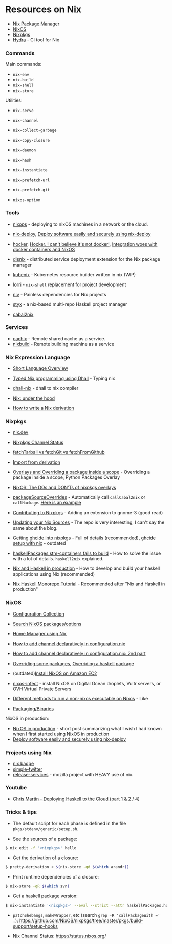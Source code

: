 Resources on Nix
================

- [Nix Package Manager](https://nixos.org/manual/nix/stable/)
- [NixOS](https://nixos.org/manual/nixos/stable/)
- [Nixpkgs](https://nixos.org/manual/nixpkgs/stable/)
- [Hydra](https://github.com/NixOS/hydra) - CI tool for Nix

### Commands

Main commands:

- `nix-env`
- `nix-build`
- `nix-shell`
- `nix-store`

Utilities:

- `nix-serve`
- `nix-channel`
- `nix-collect-garbage`
- `nix-copy-closure`
- `nix-daemon`
- `nix-hash`
- `nix-instantiate`
- `nix-prefetch-url`
- `nix-prefetch-git`

- `nixos-option`

### Tools

- [nixops](https://github.com/NixOS/nixops) - deploying to nixOS machines in a network or the cloud.
- [nix-deploy](https://github.com/awakesecurity/nix-deploy), [Deploy software easily and securely using nix-deploy](https://awakesecurity.com/blog/deploy-software-easily-securely-using-nix-deploy/)
- [hocker](https://github.com/awakesecurity/hocker), [Hocker, I can't believe it's not docker!](http://ixmatus.net/articles/docker-without-docker.html), [Integration woes with docker containers and NixOS](http://ixmatus.net/articles/hocker-nixos-docker.html)
- [disnix](https://github.com/svanderburg/disnix) - distributed service deployment extension for the Nix package manager

- [kubenix](https://github.com/xtruder/kubenix) - Kubernetes resource builder written in nix (WIP)


- [lorri](https://github.com/target/lorri) - `nix-shell` replacement for project development
- [niv](https://github.com/nmattia/niv) - Painless dependencies for Nix projects
- [styx](https://github.com/jyp/styx) - a nix-based multi-repo Haskell project manager

- [cabal2nix](https://github.com/NixOS/cabal2nix)

### Services

- [cachix](https://cachix.org/) - Remote shared cache as a service.
- [nixbuild](https://docs.nixbuild.net/) - Remote building machine as a service

### Nix Expression Language

- [Short Language Overview](https://nixos.wiki/wiki/Nix_Expression_Language)
- [Typed Nix programming using Dhall](http://www.haskellforall.com/2017/01/typed-nix-programming-using-dhall.html) - Typing nix
- [dhall-nix](https://hackage.haskell.org/package/dhall-nix) - dhall to nix compiler

- [Nix: under the hood](https://github.com/Gabriel439/slides/blob/master/nix-internals/slides.md)
- [How to write a Nix derivation](https://github.com/Gabriel439/slides/blob/master/nix-derivation/slides.md)

### Nixpkgs

- [nix.dev](https://nix.dev/)
- [Nixpkgs Channel Status](https://status.nixos.org/)

- [fetchTarball vs fetchGit vs fetchFromGithub](https://discourse.nixos.org/t/difference-between-fetchtarball-fetchfromgithub-fetchgit/3279)
- [Import from derivation](https://nixos.wiki/wiki/Import_From_Derivation)
- [Overlays and Overriding a package inside a scope](https://nixos.wiki/wiki/Overlays) - Overriding a package inside a scope, Python Packages Overlay
- [NixOS: The DOs and DON’Ts of nixpkgs overlays](https://blog.flyingcircus.io/2017/11/07/nixos-the-dos-and-donts-of-nixpkgs-overlays/)
- [packageSourceOverrides](https://github.com/NixOS/nixpkgs/blob/7d30b4d1b57fc6fb11b0b34aea9fd313d40447d4/pkgs/development/haskell-modules/lib.nix#L47) - Automatically call `callCabal2nix` or `callHackage`. [Here is an example](https://github.com/Gabriel439/Haskell-Turtle-Library/blob/master/default.nix#L18)
- [Contributing to Nixpkgs](https://rawkode.com/articles/contributing-nixpkgs/) - Adding an extension to gnome-3 (good read)
- [Updating your Nix Sources](https://garbas.si/2016/updating-your-nix-sources.html) - The repo is very interesting, I can't say the same about the blog.
- [Getting ghcide into nixpkgs](https://mpickering.github.io//ide/posts/2020-06-05-ghcide-and-nixpkgs.html) - Full of details (recommended), [ghcide setup with nix](https://gist.github.com/chris-martin/5080d513dd206e0ea43aded795788743) - outdated
- [haskellPackages.stm-containers fails to build](https://discourse.nixos.org/t/haskellpackages-stm-containers-fails-to-build/5416/4) - How to solve the issue with a lot of details. `haskell2nix` explained.
- [Nix and Haskell in production](https://github.com/Gabriel439/haskell-nix) - How to develop and build your haskell applications using Nix (recommended)
- [Nix Haskell Monorepo Tutorial](https://github.com/fghibellini/nix-haskell-monorepo) - Recommended after "Nix and Haskell in production"

### NixOS

- [Configuration Collection](https://nixos.wiki/wiki/Configuration_Collection)
- [Search NixOS packages/options](https://search.nixos.org/packages)
- [Home Manager using Nix](https://github.com/nix-community/home-manager)

- [How to add <nixos-unstable> channel declaratively in configuration.nix](https://stackoverflow.com/questions/48831392/how-to-add-nixos-unstable-channel-declaratively-in-configuration-nix)
- [How to add <nixos-unstable> channel declaratively in configuration.nix: 2nd part](https://stackoverflow.com/questions/48838411/install-virtualbox-modules-from-nixos-unstable-in-configuration-nix/48842655#48842655)
- [Overriding some packages](https://stackoverflow.com/questions/36000514/how-to-override-2-two-packages-in-nixos-configuration-nix), [Overriding a haskell package](https://unix.stackexchange.com/questions/497798/how-can-i-override-a-broken-haskell-package-in-nix)
- (outdated)[Install NixOS on Amazon EC2](https://nixos.wiki/wiki/Install_NixOS_on_Amazon_EC2)
- [nixos-infect](https://github.com/elitak/nixos-infect) - install NixOS on Digital Ocean droplets, Vultr servers, or OVH Virtual Private Servers
- [Different methods to run a non-nixos executable on Nixos](https://unix.stackexchange.com/questions/522822/different-methods-to-run-a-non-nixos-executable-on-nixos) - Like
- [Packaging/Binaries](https://nixos.wiki/wiki/Packaging/Binaries)

NixOS in production:

- [NixOS in production](http://www.haskellforall.com/2018/08/nixos-in-production.html) - short post summarizing what I wish I had known when I first started using NixOS in production
- [Deploy software easily and securely using nix-deploy](https://awakesecurity.com/blog/deploy-software-easily-securely-using-nix-deploy/)

### Projects using Nix

- [nix badge](https://builtwithnix.org/)
- [simple-twitter](https://github.com/Gabriel439/simple-twitter)
- [release-services](https://github.com/mozilla/release-services/tree/master/nix) - mozilla project with HEAVY use of nix.

### Youtube

- [Chris Martin - Deploying Haskell to the Cloud (part 1 & 2 / 4)](https://www.youtube.com/watch?v=DQ44q2aIP48&list=PLcAu_kKy-krz3t2teYyCM0Lt4015DF-Zp&index=22&t=0s)

### Tricks & tips

- The default script for each phase is defined in the file `pkgs/stdenv/generic/setup.sh`.

- See the sources of a package:

```bash
$ nix edit -f '<nixpkgs>' hello
```

- Get the derivation of a closure:

```bash
$ pretty-derivation < $(nix-store -qd $(which arandr))
```

- Print runtime dependencies of a closure:

```bash
$ nix-store -qR $(which svn)
```

- Get a haskell package version:

```bash
$ nix-instantiate '<nixpkgs>' --eval --strict --attr haskellPackages.hocker.version
```

- `patchShebangs`, `makeWrapper`, etc (search `grep -R 'callPackageWith =' .`): https://github.com/NixOS/nixpkgs/tree/master/pkgs/build-support/setup-hooks

- Nix Channel Status: https://status.nixos.org/
